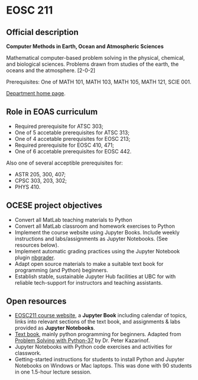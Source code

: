 # EOSC 211

## Official description

**Computer Methods in Earth, Ocean and Atmospheric Sciences** 

Mathematical computer-based problem solving in the physical, chemical, and biological sciences. Problems drawn from studies of the earth, the oceans and the atmosphere. [2-0-2]

Prerequisites: One of MATH 101, MATH 103, MATH 105, MATH 121, SCIE 001.

[Department home page](https://www.eoas.ubc.ca/academics/courses/eosc211).

## Role in EOAS curriculum

* Required prerequisite for ATSC 303;
* One of 5 accetable prerequisites for ATSC 313;
* One of 4 accetable prerequisites for EOSC 213;
* Required prerequisite for EOSC 410, 471;
* One of 6 accetable prerequisites for EOSC 442.

Also one of several acceptible prerequisites for:

* ASTR 205, 300, 407;
* CPSC 303, 203, 302;
* PHYS 410.

## OCESE project objectives

* Convert all MatLab teaching materials to Python
* Convert all MatLab classroom and homework exercises to Python
* Implement the course website using Jupyter Books. Include weekly instructions and labs/assignments as Jupyter Notebooks. (See resources below).
* Implement automatic grading practices using the Jupyter Notebook plugin [nbgrader](https://github.com/jupyter/nbgrader).
* Adapt open source materials to make a suitable text book for programming (and Python) beginners.
* Establish stable, sustainable Jupyter Hub facilities at UBC for with reliable tech-support for instructors and teaching assistants.

## Open resources

* [EOSC211 course website](https://phaustin.github.io/eosc211/announcements.html), a **Jupyter Book** including calendar of topics, links into relevant sections of the text book, and assignments & labs provided as **Jupyter Notebooks**.
* [Text book](https://phaustin.github.io/Problem-Solving-with-Python/), mainly python programming for beginners. Adapted from [Problem Solving with Python-37](https://github.com/professorkazarinoff/Problem-Solving-with-Python-37-Edition) by Dr. Peter Kazarinof.
* Jupyter Notebooks with Python code exercises and activities for classwork.
* Getting-started instructions for students to install Python and Jupyter Notebooks on Windows or Mac laptops. This was done with 90 students in one  1.5-hour lecture session.